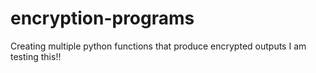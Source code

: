 # encryption-programs
Creating multiple python functions that produce encrypted outputs
I am testing this!!
